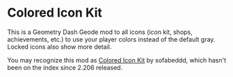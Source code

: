 # Colored Icon Kit

This is a Geometry Dash Geode mod to all icons (icon kit, shops, achievements, etc.) to use your <cg>player colors</c> instead of the default gray. Locked icons also show more detail.

You may recognize this mod as [Colored Icon Kit](https://github.com/sofabeddd/Colored-Icon-Kit) by sofabeddd, which hasn't been on the index since 2.206 released.
